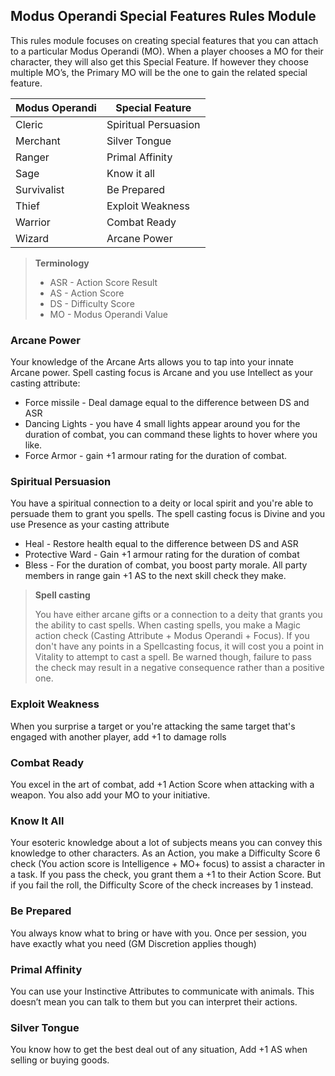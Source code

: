## Modus Operandi Special Features Rules Module

This rules module focuses on creating special features that you can attach to a particular Modus Operandi (MO). When a player chooses a MO for their character, they will also get this Special Feature. If however they choose multiple MO’s, the Primary MO will be the one to gain the related special feature.

| Modus Operandi | Special Feature      |
| -------------- | -------------------- |
| Cleric         | Spiritual Persuasion |
| Merchant       | Silver Tongue        |
| Ranger         | Primal Affinity      |
| Sage           | Know it all          |
| Survivalist    | Be Prepared              |
| Thief          | Exploit Weakness     |
| Warrior        | Combat Ready         |
| Wizard         | Arcane Power         | 


>**Terminology**
>* ASR - Action Score Result
>* AS - Action Score
>* DS - Difficulty Score
>* MO - Modus Operandi Value
### Arcane Power
Your knowledge of the Arcane Arts allows you to tap into your innate Arcane power. Spell casting focus is Arcane and you use Intellect as your casting attribute:

* Force missile - Deal damage equal to the difference between DS and ASR
* Dancing Lights - you have 4 small lights appear around you for the duration of combat, you can command these lights to hover where you like.
* Force Armor - gain +1 armour rating for the duration of combat.
### Spiritual Persuasion
You have a spiritual connection to a deity or local spirit and you're able to persuade them to grant you spells. The spell casting focus is Divine and you use Presence as your casting attribute

* Heal - Restore health equal to the difference between DS and ASR
* Protective Ward - Gain +1 armour rating for the duration of combat
* Bless - For the duration of combat, you boost party morale. All party members in range gain +1 AS to the next skill check they make.

>**Spell casting** 
>
>You have either arcane gifts or a connection to a deity that grants you the ability to cast spells. When casting spells, you make a Magic action  check (Casting Attribute + Modus Operandi + Focus). If you don't have any points in a Spellcasting focus, it will cost you a point in Vitality to attempt to cast a spell. Be warned though, failure to pass the check may result in a negative consequence rather than a positive one.

### Exploit Weakness
When you surprise a target or you're attacking the same target that's engaged with another player, add +1 to damage rolls
### Combat Ready
You excel in the art of combat, add +1 Action Score when attacking with a weapon. You also add your MO to your initiative.  
### Know It All
Your esoteric knowledge about a lot of subjects means you can convey this knowledge to other characters.  As an Action, you make a Difficulty Score 6 check (You action score is Intelligence + MO+ focus) to assist a character in a task. If you pass the check, you grant them a +1 to their Action Score.  But if you fail the roll, the Difficulty Score of the check increases by 1 instead.  
### Be Prepared
You always know what to bring or have with you.  Once per session, you have exactly what you need (GM Discretion applies though)
### Primal Affinity
You can use your Instinctive Attributes to communicate with animals. This doesn’t mean you can talk to them but you can interpret their actions.
### Silver Tongue
You know how to get the best deal out of any situation, Add +1 AS when selling or buying goods.